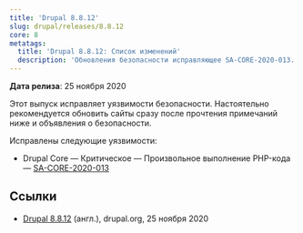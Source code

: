 ```yaml
---
title: 'Drupal 8.8.12'
slug: drupal/releases/8.8.12
core: 8
metatags:
  title: 'Drupal 8.8.12: Список изменений'
  description: 'Обновления безопасности исправляющее SA-CORE-2020-013.'
---
```


**Дата релиза**: 25 ноября 2020

Этот выпуск исправляет уязвимости безопасности. Настоятельно рекомендуется обновить сайты сразу после прочтения примечаний ниже и объявления о безопасности.

Исправлены следующие уязвимости:

- Drupal Core — Критическое — Произвольное выполнение PHP-кода — [SA-CORE-2020-013](../../../../security/sa-core/2020-013/index.md)

## Ссылки

- [Drupal 8.8.12](https://www.drupal.org/project/drupal/releases/8.8.12) (англ.), drupal.org, 25 ноября 2020
